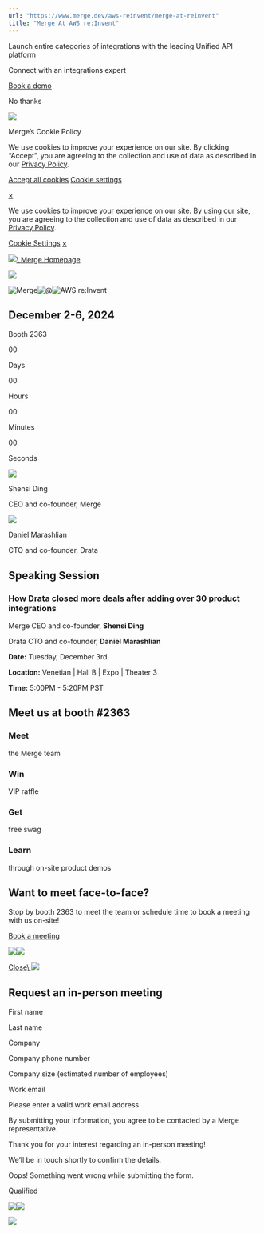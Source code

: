 ```yaml
---
url: "https://www.merge.dev/aws-reinvent/merge-at-reinvent"
title: "Merge At AWS re:Invent"
---
```


Launch entire categories of integrations with the leading Unified API platform

Connect with an integrations expert

[Book a demo](https://merge.dev/get-in-touch)

No thanks

![](https://images.mutinycdn.com/mutiny-assets/client/exit_popup_dummy_close_button_01.png)

Merge’s Cookie Policy

We use cookies to improve your experience on our site. By clicking “Accept”, you are agreeing to the collection and use of data as described in our [Privacy Policy](https://www.merge.dev/legal/privacy-policy).

[Accept all cookies](https://www.merge.dev/aws-reinvent/merge-at-reinvent#) [Cookie settings](https://www.merge.dev/archive/cookie-settings)

[×](https://www.merge.dev/aws-reinvent/merge-at-reinvent#)

We use cookies to improve your experience on our site. By using our site, you are agreeing to the collection and use of data as described in our [Privacy Policy](https://www.merge.dev/legal/privacy-policy).

[Cookie Settings](https://www.merge.dev/archive/cookie-settings) [×](https://www.merge.dev/aws-reinvent/merge-at-reinvent#)

[![](https://cdn.prod.website-files.com/624b192df0b0151225c10026/624f58e5594436f5a74a5500_Logo%20(Dark).svg)\\
Merge Homepage](https://www.merge.dev/)

![](https://cdn.prod.website-files.com/624b192df0b0151225c10026/66af09a19f6201ce83c8976f_matdreamforcebg2x.avif)

![Merge](https://cdn.prod.website-files.com/624b192df0b0151225c10026/66af086d893a72f7149682ff_Merge%20Logo%20(2).svg)![@](https://cdn.prod.website-files.com/624b192df0b0151225c10026/6716db9af62e93be1ffc3122_at.svg)![AWS re:Invent](https://cdn.prod.website-files.com/624b192df0b0151225c10026/6716dc72eb309026c63fa0d9_aws-re-invent2x.png)

## December 2-6, 2024

Booth 2363

00

Days

00

Hours

00

Minutes

00

Seconds

![](https://cdn.prod.website-files.com/624b192df0b0151225c10026/66ce346eafedb3bdfdc53161_Mask%20group%20(5)%20(2).avif)

Shensi Ding

CEO and co-founder, Merge

![](https://cdn.prod.website-files.com/624b192df0b0151225c10026/6716dab410f081a3bcc5c094_danielmarashlian_min.avif)

Daniel Marashlian

CTO and co-founder, Drata

## Speaking Session

### How Drata closed more deals after adding over 30 product integrations

Merge CEO and co-founder, **Shensi Ding**

Drata CTO and co-founder, **Daniel Marashlian**

**Date:** Tuesday, December 3rd

**Location:** Venetian \| Hall B \| Expo \| Theater 3

**Time:** 5:00PM - 5:20PM PST

## Meet us at booth \#2363

### Meet

the Merge team

### Win

VIP raffle

### Get

free swag

### Learn

through on-site product demos

## Want to meet face-to-face?

Stop by booth 2363 to meet the team or schedule time to book a meeting with us on-site!

[Book a meeting](https://www.merge.dev/aws-reinvent/merge-at-reinvent#)

![](https://cdn.prod.website-files.com/624b192df0b0151225c10026/636524c0025eee3f3615d474_Merge%20CTA%20%20Logo%20for%203D_Camera_a_i45454_i4.webp)![](https://cdn.prod.website-files.com/624b192df0b0151225c10026/6696d5b22ef4ae34f83a1983_Frame%2030.avif)

[Close\\
![](https://cdn.prod.website-files.com/624b192df0b0151225c10026/62f2f2210ae83f2cd85eb1b4_x.svg)](https://www.merge.dev/aws-reinvent/merge-at-reinvent#)

## Request an in-person meeting

First name

Last name

Company

Company phone number

Company size (estimated number of employees)

Work email

Please enter a valid work email address.

By submitting your information, you agree to be contacted by a Merge representative.

Thank you for your interest regarding an in-person meeting!

We’ll be in touch shortly to confirm the details.

Oops! Something went wrong while submitting the form.

Qualified

![](https://t.co/1/i/adsct?bci=4&dv=America%2FAdak%26en-US%2Cen%26Google%20Inc.%26Linux%20x86_64%26255%261280%261024%264%2624%261280%261024%260%26na&eci=3&event=%7B%7D&event_id=8badb4b1-553b-4147-a100-7d6caf575bce&integration=gtm&p_id=Twitter&p_user_id=0&pl_id=79c5b053-d5a5-4c27-9f12-d580d0a85690&tw_document_href=https%3A%2F%2Fwww.merge.dev%2Faws-reinvent%2Fmerge-at-reinvent&tw_iframe_status=0&txn_id=o7z1d&type=javascript&version=2.3.33)![](https://analytics.twitter.com/1/i/adsct?bci=4&dv=America%2FAdak%26en-US%2Cen%26Google%20Inc.%26Linux%20x86_64%26255%261280%261024%264%2624%261280%261024%260%26na&eci=3&event=%7B%7D&event_id=8badb4b1-553b-4147-a100-7d6caf575bce&integration=gtm&p_id=Twitter&p_user_id=0&pl_id=79c5b053-d5a5-4c27-9f12-d580d0a85690&tw_document_href=https%3A%2F%2Fwww.merge.dev%2Faws-reinvent%2Fmerge-at-reinvent&tw_iframe_status=0&txn_id=o7z1d&type=javascript&version=2.3.33)

![](https://bat.bing.com/action/0?ti=343102454&tm=gtm002&Ver=2&mid=ccc39378-c9ef-4960-8be5-74b1b6e9e7b5&bo=2&sid=d14393803e8d11f0a2d955239f3a8e54&vid=d14486b03e8d11f09bc13bac7903cb35&vids=1&msclkid=N&pi=918639831&lg=en-US&sw=1280&sh=1024&sc=24&tl=Merge%20At%20AWS%20re%3AInvent&p=https%3A%2F%2Fwww.merge.dev%2Faws-reinvent%2Fmerge-at-reinvent&r=&lt=1348&evt=pageLoad&sv=1&asc=G&cdb=AQAQ&rn=721245)